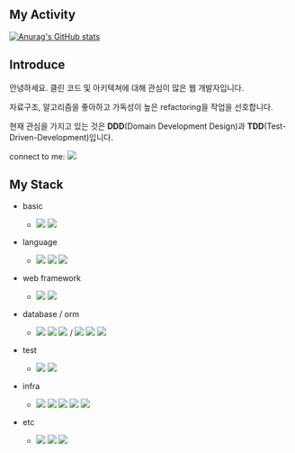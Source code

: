 ## My Activity

[![Anurag's GitHub stats](https://github-readme-stats.vercel.app/api?username=jeangho293&show_icons=true&theme=cobalt)](https://github.com/anuraghazra/github-readme-stats)

## Introduce

안녕하세요. 클린 코드 및 아키텍쳐에 대해 관심이 많은 웹 개발자입니다.

자료구조, 알고리즘을 좋아하고 가독성이 높은 refactoring을 작업을 선호합니다.

현재 관심을 가지고 있는 것은 **DDD**(Domain Development Design)과 **TDD**(Test-Driven-Development)입니다.

connect to me: <img src="https://img.shields.io/badge/jeangho293@gmail.com-EA4335?style=flat-square&logo=gmail&logoColor=white"/> 


## My Stack
- basic
  - <img src="https://img.shields.io/badge/Node.js-339933?style=flat-square&logo=node.js&logoColor=white"/> <img src="https://img.shields.io/badge/React-61DAFB?style=flat-square&logo=React&logoColor=white"/> 
   
- language
  - <img src="https://img.shields.io/badge/typescript-3178C6?style=flat-square&logo=typescript&logoColor=white"/> <img src="https://img.shields.io/badge/javascript-F7DF1E?style=flat-square&logo=javascript&logoColor=white"/> <img src="https://img.shields.io/badge/python-3776AB?style=flat-square&logo=python&logoColor=white"/>
 
- web framework
  - <img src="https://img.shields.io/badge/Koa-33333D?style=flat-square&logo=Koa&logoColor=white"/> <img src="https://img.shields.io/badge/express-000000?style=flat-square&logo=express&logoColor=white"/>

- database / orm
  - <img src="https://img.shields.io/badge/mysql-4479A1?style=flat-square&logo=mysql&logoColor=white"/> <img src="https://img.shields.io/badge/mongodb-47A248?style=flat-square&logo=mongodb&logoColor=white"/> <img src="https://img.shields.io/badge/redis-DC382D?style=flat-square&logo=nginx&logoColor=white"/> / <img src="https://img.shields.io/badge/sequelize-52B0E7?style=flat-square&logo=sequelize&logoColor=white"/> <img src="https://img.shields.io/badge/typeorm-262627?style=flat-square&logo=typeorm&logoColor=white"/> <img src="https://img.shields.io/badge/mongoose-47A248?style=flat-square&logo=mongoose&logoColor=white"/>

- test 
  -  <img src="https://img.shields.io/badge/jest-C21325?style=flat-square&logo=jest&logoColor=white"/> <img src="https://img.shields.io/badge/storybook-FF4785?style=flat-square&logo=storybook&logoColor=white"/>

- infra
  - <img src="https://img.shields.io/badge/Amazon_AWS-232F3E?style=flat-square&logo=Amazon AWS&logoColor=white"/>  <img src="https://img.shields.io/badge/jenkins-D24939?style=flat-square&logo=jenkins&logoColor=white"/> <img src="https://img.shields.io/badge/nginx-009639?style=flat-square&logo=nginx&logoColor=white"/> <img src="https://img.shields.io/badge/docker-2496ED?style=flat-square&logo=docker&logoColor=white"/> <img src="https://img.shields.io/badge/github_actions-181717?style=flat-square&logo=GitHub Actions&logoColor=white"/> 

- etc
  - <img src="https://img.shields.io/badge/Confluence-172B4D?style=flat-square&logo=Confluence&logoColor=white"/> <img src="https://img.shields.io/badge/Jira-0052CC?style=flat-square&logo=Jira&logoColor=white"/> <img src="https://img.shields.io/badge/Slack-4A154B?style=flat-square&logo=Slack&logoColor=white"/>
